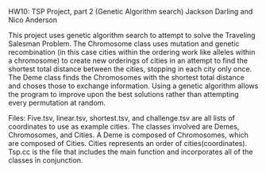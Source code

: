 HW10: TSP Project, part 2 (Genetic Algorithm search)
Jackson Darling and Nico Anderson

This project uses genetic algorithm search to attempt to solve the Traveling Salesman Problem. The Chromosome class uses mutation and genetic recombination (in this case cities within the ordering work like alleles within a chromosome) to create new orderings of cities in an attempt to find the shortest total distance between the cities, stopping in each city only once. The Deme class finds the Chromosomes with the shortest total distance and choses those to exchange information. Using a genetic algorithm allows the program to improve upon the best solutions rather than attempting every permutation at random.

Files:
Five.tsv, linear.tsv, shortest.tsv, and challenge.tsv are all lists of coordinates to use as example cities.
The classes involved are Demes, Chromosomes, and Cities. A Deme is composed of Chromosomes, which are composed of Cities. Cities represents an order of cities(coordinates).
Tsp.cc is the file that includes the main function and incorporates all of the classes in conjunction.